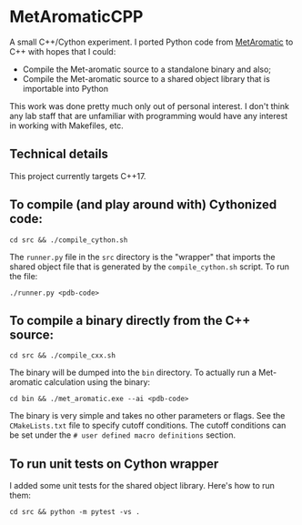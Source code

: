 # MetAromaticCPP
A small C++/Cython experiment. I ported Python code from [MetAromatic](https://github.com/dsw7/MetAromatic) to C++ with hopes that I could:
- Compile the Met-aromatic source to a standalone binary and also;
- Compile the Met-aromatic source to a shared object library that is importable into Python 

This work was done pretty much only out of personal interest. I don't think any lab staff that are unfamiliar with programming would have any interest in working with Makefiles, etc. 

## Technical details
This project currently targets C++17.

## To compile (and play around with) Cythonized code:
```
cd src && ./compile_cython.sh
```
The `runner.py` file in the `src` directory is the "wrapper" that imports the shared object file that is generated by the `compile_cython.sh` script. To run the file:
```
./runner.py <pdb-code>
```

## To compile a binary directly from the C++ source:
```
cd src && ./compile_cxx.sh
```
The binary will be dumped into the `bin` directory. To actually run a Met-aromatic calculation using the binary: 
```
cd bin && ./met_aromatic.exe --ai <pdb-code>
```
The binary is very simple and takes no other parameters or flags. See the `CMakeLists.txt` file to specify cutoff conditions. The cutoff conditions can be set under the `# user defined macro definitions` section.

## To run unit tests on Cython wrapper
I added some unit tests for the shared object library. Here's how to run them:
```
cd src && python -m pytest -vs .
```
